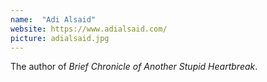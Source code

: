 ```yaml
---
name:  "Adi Alsaid"
website: https://www.adialsaid.com/
picture: adialsaid.jpg
---
```

The author of *Brief Chronicle of Another Stupid Heartbreak*.